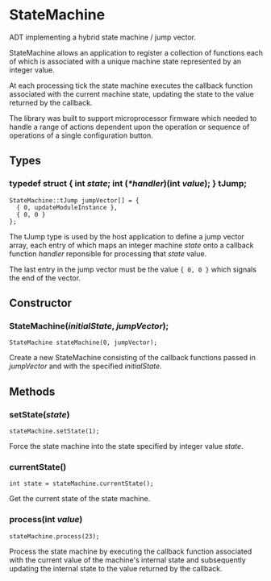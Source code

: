 # StateMachine

ADT implementing a hybrid state machine / jump vector.

StateMachine allows an application to register a collection of
functions each of which is associated with a unique machine state
represented by an integer value.

At each processing tick the state machine executes the callback
function associated with the current machine state, updating the
state to the value returned by the callback.

The library was built to support microprocessor firmware which needed
to handle a range of actions dependent upon the operation or sequence
of operations of a single configuration button.

## Types

### typedef struct { int _state_; int (_*handler_)(int _value_); } tJump;
```
StateMachine::tJump jumpVector[] = {
  { 0, updateModuleInstance },  
  { 0, 0 }
};
```
The tJump type is used by the host application to define a jump vector
array, each entry of which maps an integer machine *state* onto a
callback function *handler* reponsible for processing that *state* value.

The last entry in the jump vector must be the value ```{ 0, 0 }``` which
signals the end of the vector.

## Constructor

### StateMachine(*initialState*, *jumpVector*);
```
StateMachine stateMachine(0, jumpVector);
```
Create a new StateMachine consisting of the callback functions passed
in *jumpVector* and with the specified *initialState*.

## Methods

### setState(*state*)
```
stateMachine.setState(1);
```
Force the state machine into the state specified by integer value
*state*.

### currentState()
```
int state = stateMachine.currentState();
```
Get the current state of the state machine.

### process(int *value*)
```
stateMachine.process(23);
```
Process the state machine by executing the callback function associated
with the current value of the machine's internal state and subsequently
updating the internal state to the value returned by the callback. 

